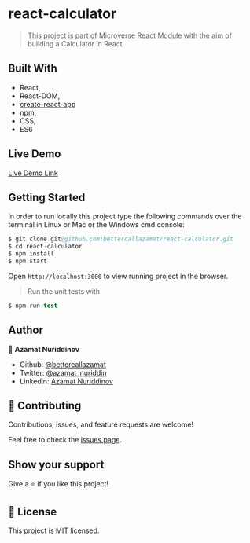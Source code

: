 # react-calculator

> This project is part of Microverse React Module with the aim of building a Calculator in React

## Built With

- React,
- React-DOM,
- [create-react-app](https://github.com/facebook/create-react-app)
- npm,
- CSS,
- ES6

## Live Demo

[Live Demo Link](https://azamats-calculator.herokuapp.com/)

## Getting Started

In order to run locally this project type the following commands over the terminal in Linux or Mac or the Windows cmd console:

```s
$ git clone git@github.com:bettercallazamat/react-calculator.git
$ cd react-calculator
$ npm install
$ npm start

```

Open `http://localhost:3000` to view running project in the browser.

> Run the unit tests with
```s
$ npm run test
```

## Author

👤 **Azamat Nuriddinov**

- Github: [@bettercallazamat](https://github.com/bettercallazamat)
- Twitter: [@azamat_nuriddin](https://twitter.com/azamat_nuriddin)
- Linkedin: [Azamat Nuriddinov](https://www.linkedin.com/in/azamat-nuriddinov/)


## 🤝 Contributing

Contributions, issues, and feature requests are welcome!

Feel free to check the [issues page](https://github.com/bettercallazamat/react-calculator/issues).

## Show your support

Give a ⭐️ if you like this project!

## 📝 License

This project is [MIT](LICENSE) licensed.